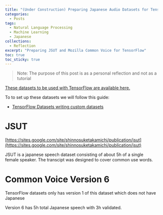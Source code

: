 ```yaml
---
title: "(Under Construction) Preparing Japanese Audio Datasets for TensorFlow"
categories:
  - Posts
tags:
  - Natural Language Processing
  - Machine Learning
  - Japanese
collections:
  - Reflection
excerpt: "Preparing JSUT and Mozilla Common Voice for TensorFlow"
toc: true
toc_sticky: true
---
```

> Note: The purpose of this post is as a personal reflection and not as a tutorial

[These datasets to be used with TensorFlow are available here.](https://github.com/Jaidon-Smith/public-datasets)

To to set up these datasets we will follow this guide:
* [TensorFlow Datasets writing custom datasets](https://www.tensorflow.org/datasets/add_dataset)

# JSUT
[https://sites.google.com/site/shinnosuketakamichi/publication/jsut](https://sites.google.com/site/shinnosuketakamichi/publication/jsut)

JSUT is a japanese speech dataset consisting of about 5h of a single female speaker. The transcipt was designed to cover common use words.

# Common Voice Version 6
TensorFlow datasets only has version 1 of this dataset which does not have Japanese

Version 6 has 5h total Japanese speech with 3h validated.
